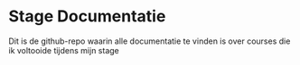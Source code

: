 # Stage Documentatie

Dit is de github-repo waarin alle documentatie te vinden is over courses die ik voltooide tijdens mijn stage
